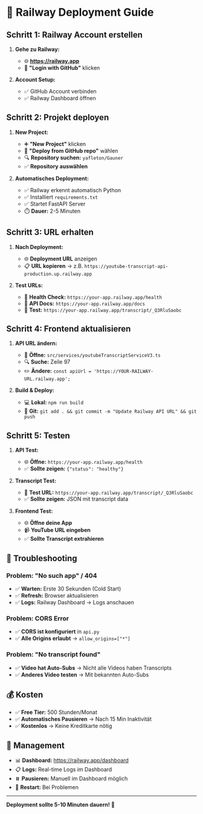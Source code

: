 # 🚀 Railway Deployment Guide

## Schritt 1: Railway Account erstellen

1. **Gehe zu Railway:**
   - 🌐 **https://railway.app**
   - 🔗 **"Login with GitHub"** klicken

2. **Account Setup:**
   - ✅ GitHub Account verbinden
   - ✅ Railway Dashboard öffnen

## Schritt 2: Projekt deployen

1. **New Project:**
   - ➕ **"New Project"** klicken
   - 📁 **"Deploy from GitHub repo"** wählen
   - 🔍 **Repository suchen:** `yafleton/Gauner`
   - ✅ **Repository auswählen**

2. **Automatisches Deployment:**
   - ✅ Railway erkennt automatisch Python
   - ✅ Installiert `requirements.txt`
   - ✅ Startet FastAPI Server
   - ⏱️ **Dauer:** 2-5 Minuten

## Schritt 3: URL erhalten

1. **Nach Deployment:**
   - 🌐 **Deployment URL** anzeigen
   - 📋 **URL kopieren** → z.B. `https://youtube-transcript-api-production.up.railway.app`

2. **Test URLs:**
   - 🏥 **Health Check:** `https://your-app.railway.app/health`
   - 📄 **API Docs:** `https://your-app.railway.app/docs`
   - 🧪 **Test:** `https://your-app.railway.app/transcript/_Q3RluSaobc`

## Schritt 4: Frontend aktualisieren

1. **API URL ändern:**
   - 📁 **Öffne:** `src/services/youtubeTranscriptServiceV3.ts`
   - 🔍 **Suche:** Zeile 97
   - ✏️ **Ändere:** `const apiUrl = 'https://YOUR-RAILWAY-URL.railway.app';`

2. **Build & Deploy:**
   - 💻 **Lokal:** `npm run build`
   - 🚀 **Git:** `git add . && git commit -m "Update Railway API URL" && git push`

## Schritt 5: Testen

1. **API Test:**
   - 🌐 **Öffne:** `https://your-app.railway.app/health`
   - ✅ **Sollte zeigen:** `{"status": "healthy"}`

2. **Transcript Test:**
   - 🧪 **Test URL:** `https://your-app.railway.app/transcript/_Q3RluSaobc`
   - ✅ **Sollte zeigen:** JSON mit transcript data

3. **Frontend Test:**
   - 🌐 **Öffne deine App**
   - 📹 **YouTube URL eingeben**
   - ✅ **Sollte Transcript extrahieren**

## 🎯 Troubleshooting

### Problem: "No such app" / 404
- ✅ **Warten:** Erste 30 Sekunden (Cold Start)
- ✅ **Refresh:** Browser aktualisieren
- ✅ **Logs:** Railway Dashboard → Logs anschauen

### Problem: CORS Error
- ✅ **CORS ist konfiguriert** in `api.py`
- ✅ **Alle Origins erlaubt** → `allow_origins=["*"]`

### Problem: "No transcript found"
- ✅ **Video hat Auto-Subs** → Nicht alle Videos haben Transcripts
- ✅ **Anderes Video testen** → Mit bekannten Auto-Subs

## 💰 Kosten

- ✅ **Free Tier:** 500 Stunden/Monat
- ✅ **Automatisches Pausieren** → Nach 15 Min Inaktivität
- ✅ **Kostenlos** → Keine Kreditkarte nötig

## 🔧 Management

- 📊 **Dashboard:** https://railway.app/dashboard
- 📋 **Logs:** Real-time Logs im Dashboard
- ⏸️ **Pausieren:** Manuell im Dashboard möglich
- 🔄 **Restart:** Bei Problemen

---

**Deployment sollte 5-10 Minuten dauern!** 🚀
